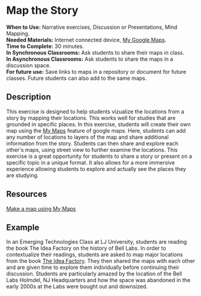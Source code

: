 # Map the Story

**When to Use:** Narrative exercises, Discussion or Presentations, Mind Mapping.  
**Needed Materials:** Internet connected device, [My Google Maps](https://www.google.com/maps/d/u/0/).   
**Time to Complete:** 30 minutes.     
**In Synchronous Classrooms:** Ask students to share their maps in class.  
**In Asynchronous Classrooms:** Ask students to share the maps in a discussion space.   
**For future use:** Save links to maps in a repository or document for future classes. Future students can also add to the same maps.

## Description 
This exercise is designed to help students vizualize the locations from a story by mapping their locations. This works well for studies that are grounded in specific places. In this exercise, students will create their own map using the [My Maps](https://www.google.com/maps/d/u/0/) feature of google maps. Here, students can add any number of locations to layers of the map and share additional information from the story. Students can then share and explore each other's maps, using street view to further examine the locations. This exercise is a great opportunity for students to share a story or present on a specific topic in a unique format. It also allows for a more immersive experience allowing students to explore and actually see the places they are studying. 

## Resources 

[Make a map using My Maps](https://support.google.com/mymaps/answer/3024454?co=GENIE.Platform%3DDesktop&hl=en)

## Example 

In an Emerging Technologies Class at LJ University, students are reading the book The Idea Factory on the history of Bell Labs. In order to contextualize their readings, students are asked to map major locations from the book [The Idea Factory](https://www.google.com/maps/d/u/0/edit?hl=en&mid=1iSZilC8Ie4odaGKK8HzklEkumq9YqXqb&ll=40.36536968188619%2C-74.1671512&z=18). They then shared the maps with each other and are given time to explore them individually before continuing their discussion. Students are particularly amazed by the location of the Bell Labs Holmdel, NJ Headquarters and how the space was abandoned in the early 2000s at the Labs were bought out and downsized. 
